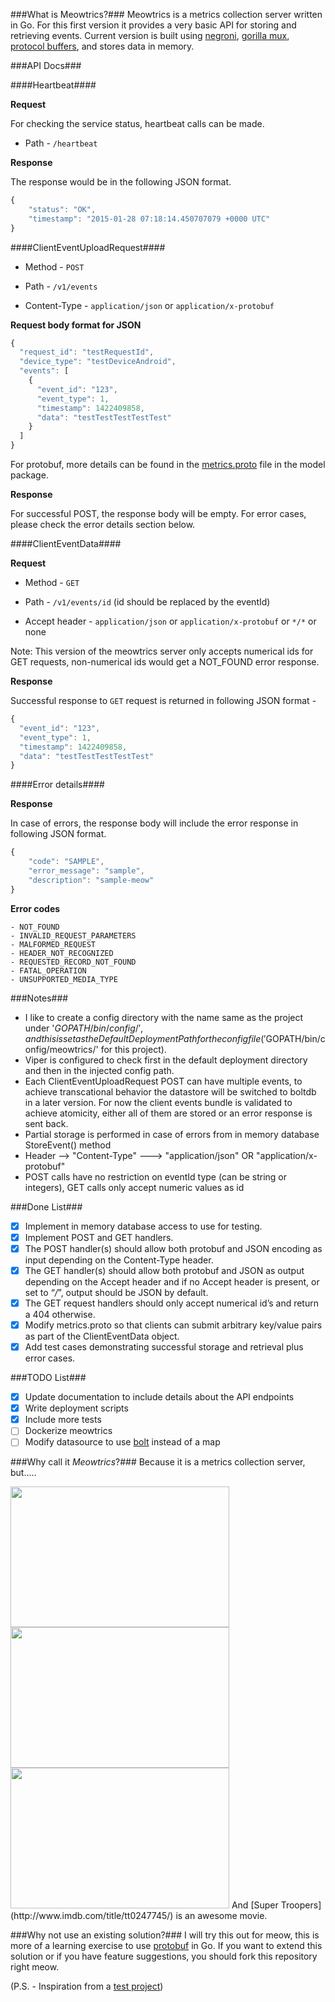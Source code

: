 ###What is Meowtrics?###
Meowtrics is a metrics collection server written in Go. For this first version it provides a very basic API for storing and retrieving events. Current version is built using [negroni](https://github.com/codegangsta/negroni), [gorilla mux](http://www.gorillatoolkit.org/pkg/mux), [protocol buffers](https://developers.google.com/protocol-buffers/), and stores data in memory.

###API Docs###

####Heartbeat####

**Request**

For checking the service status, heartbeat calls can be made.

- Path - `/heartbeat`

**Response**

The response would be in the following JSON format.

```javascript
{
    "status": "OK",
    "timestamp": "2015-01-28 07:18:14.450707079 +0000 UTC"
}
```

####ClientEventUploadRequest####

- Method - `POST`

- Path - `/v1/events` 

- Content-Type - `application/json` or `application/x-protobuf`

**Request body format for JSON**

```javascript
{
  "request_id": "testRequestId",
  "device_type": "testDeviceAndroid",
  "events": [
    {
      "event_id": "123",
      "event_type": 1,
      "timestamp": 1422409858,
      "data": "testTestTestTestTest"
    }
  ]
}
```
For protobuf, more details can be found in the [metrics.proto](https://github.com/thezelus/meowtrics/blob/master/model/metrics.proto) file in the model package.


**Response**

For successful POST, the response body will be empty. For error cases, please check the error details section below.


####ClientEventData####

**Request**

- Method - `GET`

- Path - `/v1/events/id` (id should be replaced by the eventId)

- Accept header - `application/json` or `application/x-protobuf` or `*/*` or none

Note: This version of the meowtrics server only accepts numerical ids for GET requests, non-numerical ids would get a NOT_FOUND error response.

**Response**

Successful response to `GET` request is returned in following JSON format -

```javascript
{
  "event_id": "123",
  "event_type": 1,
  "timestamp": 1422409858,
  "data": "testTestTestTestTest"
}
```

####Error details####

**Response**

In case of errors, the response body will include the error response in following JSON format.

```javascript
{
    "code": "SAMPLE",
    "error_message": "sample",
    "description": "sample-meow"
}
```

**Error codes**

```
- NOT_FOUND
- INVALID_REQUEST_PARAMETERS
- MALFORMED_REQUEST
- HEADER_NOT_RECOGNIZED
- REQUESTED_RECORD_NOT_FOUND
- FATAL_OPERATION
- UNSUPPORTED_MEDIA_TYPE
```

###Notes###
- I like to create a config directory with the name same as the project under '$GOPATH/bin/config/', and this is set as the DefaultDeploymentPath for the config file ('$GOPATH/bin/config/meowtrics/' for this project).
- Viper is configured to check first in the default deployment directory and then in the injected config path.
- Each ClientEventUploadRequest POST can have multiple events, to achieve transcational behavior the datastore will be switched to boltdb in a later version. For now the client events bundle is validated to achieve atomicity, either all of them are stored or an error response is sent back. 
- Partial storage is performed in case of errors from in memory database StoreEvent() method
- Header -->  "Content-Type" ---> "application/json" OR "application/x-protobuf"
- POST calls have no restriction on eventId type (can be string or integers), GET calls only accept numeric values as id

###Done List###
- [X] Implement in memory database access to use for testing. 
- [X] Implement POST and GET handlers. 
- [X] The POST handler(s) should allow both protobuf and JSON encoding as input depending on the Content-Type header. 
- [X] The GET handler(s) should allow both protobuf and JSON as output depending on the Accept header and if no Accept 	header is present, or set to “*/*”, output should be JSON by default. 
- [X] The GET request handlers should only accept numerical id’s and return a 404 otherwise. 
- [X] Modify metrics.proto so that clients can submit arbitrary key/value pairs as part of the ClientEventData object. 
- [X] Add test cases demonstrating successful storage and retrieval plus error cases. 

###TODO List###
- [X] Update documentation to include details about the API endpoints
- [X] Write deployment scripts
- [X] Include more tests
- [ ] Dockerize meowtrics
- [ ] Modify datasource to use [bolt](https://github.com/boltdb/bolt) instead of a map

###Why call it *Meowtrics*?###
Because it is a metrics collection server, but.....

<img src="https://38.media.tumblr.com/21ff9c82d8c0a686a03e6aa12683ddc2/tumblr_mvj9n2YhH11r4sj1co2_500.gif" width="350px" height="225px">

<img src="http://31.media.tumblr.com/902475db2312e77265b1e527261ee0f1/tumblr_mig9ppVJfQ1qjjnt0o1_500.gif" width="350px" height="225px"> 

<img src="http://24.media.tumblr.com/tumblr_m9k621fdMK1ry5v76o7_500.gif" width="350px" height="225px" >   
And [Super Troopers](http://www.imdb.com/title/tt0247745/) is an awesome movie.

###Why not use an existing solution?###
I will try this out for meow, this is more of a learning exercise to use [protobuf](https://github.com/golang/protobuf) in Go. If you want to extend this solution or if you have feature suggestions, you should fork this repository right meow.


(P.S. - Inspiration from a  [test project](https://github.com/kikinteractive/server-metrics-test))